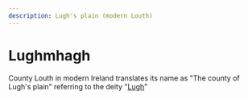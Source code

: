 ```yaml
---
description: Lugh's plain (modern Louth)
---
```


# Lughmhagh

County Louth in modern Ireland translates its name as "The county of Lugh's plain" referring to the deity "[Lugh](../characters/deithe/lugh/)"
